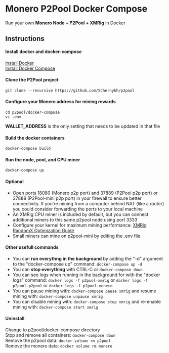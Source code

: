 # Monero P2Pool Docker Compose

Run your own <b>Monero Node + P2Pool + XMRig</b> in Docker  

## Instructions

#### Install docker and docker-compose
[Install Docker](https://docs.docker.com/engine/install/)  
[Install Docker Compose](https://docs.docker.com/compose/install/)

#### Clone the P2Pool project
```
git clone --recursive https://github.com/SChernykh/p2pool
```

#### Configure your Monero address for mining rewards
```
cd p2pool/docker-compose
vi .env
```
**WALLET_ADDRESS** is the only setting that needs to be updated in that file

#### Build the docker containers
```
docker-compose build
```

#### Run the node, pool, and CPU miner
```
docker-compose up
```

#### Optional
* Open ports 18080 (Monero p2p port) and 37889 (P2Pool p2p port) or 37888 (P2Pool-mini p2p port) in your firewall to ensure better connectivity. If you're mining from a computer behind NAT (like a router) you could consider forwarding the ports to your local machine
* An XMRig CPU miner is included by default, but you can connect additional miners to this same p2pool node using port 3333
* Configure your kernel for maximum mining performance: [XMRig RandomX Optimization Guide](https://xmrig.com/docs/miner/randomx-optimization-guide)
* Small miners can mine on p2pool-mini by editing the .env file


#### Other usefull commands
* You can **run everythng in the background** by adding the "-d" argument to the "docker-compose up" command: ```docker-compose up -d```
* You can **stop everything** with CTRL-C or ```docker-compose down```
* You can see logs when running in the background for with the "docker logs" command:  ```docker logs -f p2pool-xmrig``` or ```docker logs -f p2pool-p2pool``` or ```docker logs -f p2pool-monero```
* You can pause mining with: ```docker-compose pause xmrig``` and resume mining with: ```docker-compose unpause xmrig```
* You can disable mining with: ```docker-compose stop xmrig``` and re-enable mining with: ```docker-compose start xmrig```


#### Uninstall
Change to p2pool/docker-compose directory <br />
Stop and remove all containers: ```docker-compose down``` <br />
Remove the p2pool data: ```docker volume rm p2pool``` <br />
Remove the monero data: ```docker volume rm monero```
